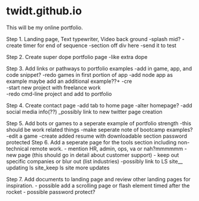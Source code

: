 # twidt.github.io

This will be my online portfolio.

Step 1. Landing page, Text typewriter, Video back ground
      -splash mid?
      -create timer for end of sequence
      -section off div here
      -send it to test

Step 2. Create super dope portfolio page
      -like extra dope

Step 3. Add links or pathways to portfolio examples
        -add in game, app, and code snippet?
        -redo games in first portion of app 
        -add node app as example
          maybe add an additional example??+
        -cre    
        -start new project with freelance work   
        -redo cmd-line project and add to portfolio

Step 4. Create contact page
      -add tab to home page
      -alter homepage?
      -add social media info(??)
      _possibly link to new twitter page creation

Step 5. Add bots or games to a seperate example of portfolio strength
      -this should be work related things
      -make seperate note of bootcamp examples?
      -edit a game
      -create added resume with downloadable section
         password protected 
Step 6. Add a seperate page for the tools section including non-technical remote work.
        - mention HR, admin, ops, va or nah?mmmmmm
        - new page (this should go in detail about customer support)
        - keep out specific companies or blur out (list industries)
        -possibly link to LS site__ updating ls site_keep ls site more updates

Step 7. Add documents to landing page and review other  landing pages for inspiration.
       - possible add a scrolling page or flash element timed after the rocket
       - possible password protect?